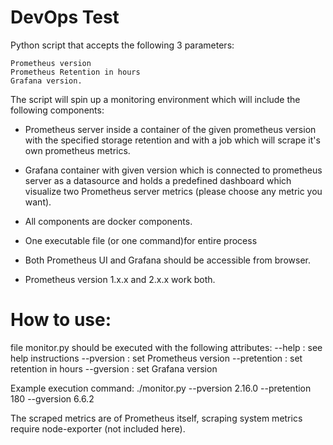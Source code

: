 # DevOps Test

Python script that accepts the following 3 parameters:

    Prometheus version
    Prometheus Retention in hours
    Grafana version.

The script will spin up a monitoring environment which will include the following components:
- Prometheus server inside a container of the given prometheus version with the specified storage retention and with a job which will scrape it's own prometheus metrics.
- Grafana container with given version which is connected to prometheus server as a datasource and holds a predefined dashboard which visualize two Prometheus server metrics (please choose any metric you want).

- All components are docker components.
- One executable file (or one command)for entire process
- Both Prometheus UI and Grafana should be accessible from browser.
- Prometheus version 1.x.x and 2.x.x work both.

# How to use:

file monitor.py should be executed with the following attributes:
--help : see help instructions
--pversion : set Prometheus version
--pretention : set retention in hours
--gversion : set Grafana version

Example execution command:
./monitor.py --pversion 2.16.0 --pretention 180 --gversion 6.6.2

The scraped metrics are of Prometheus itself, scraping system metrics require node-exporter (not included here).
